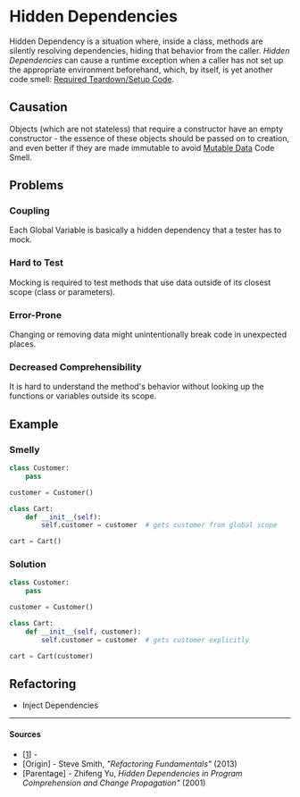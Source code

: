 # Hidden Dependencies

Hidden Dependency is a situation where, inside a class, methods are silently resolving dependencies, hiding that behavior from the caller. _Hidden Dependencies_ can cause a runtime exception when a caller has not set up the appropriate environment beforehand, which, by itself, is yet another code smell: [Required Teardown/Setup Code](./required-setup-or-teardown-code.md).

## Causation

Objects (which are not stateless) that require a constructor have an empty constructor - the essence of these objects should be passed on to creation, and even better if they are made immutable to avoid [Mutable Data](./mutable-data.md) Code Smell.

## Problems

### **Coupling**

Each Global Variable is basically a hidden dependency that a tester has to mock.

### **Hard to Test**

Mocking is required to test methods that use data outside of its closest scope (class or parameters).

### **Error-Prone**

Changing or removing data might unintentionally break code in unexpected places.

### **Decreased Comprehensibility**

It is hard to understand the method's behavior without looking up the functions or variables outside its scope.

## Example

### Smelly

```py
class Customer:
    pass

customer = Customer()

class Cart:
    def __init__(self):
        self.customer = customer  # gets customer from global scope

cart = Cart()
```

### Solution

```py
class Customer:
    pass

customer = Customer()

class Cart:
    def __init__(self, customer):
        self.customer = customer  # gets customer explicitly

cart = Cart(customer)
```

## Refactoring

- Inject Dependencies

---

#### Sources

- [[1](#sources)] -
- [Origin] - Steve Smith, _"Refactoring Fundamentals"_ (2013)
- [Parentage] - Zhifeng Yu, _Hidden Dependencies in Program Comprehension and Change Propagation"_ (2001)

